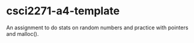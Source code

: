 # csci2271-a4-template
An assignment to do stats on random numbers and practice with pointers and malloc().
